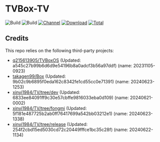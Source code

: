 # TVBox-TV

![Build](https://shields.io/github/actions/workflow/status/xinyi1984/TVBox-TV/TV.yml?branch=master&logo=github&label=Build)
![Build](https://shields.io/github/actions/workflow/status/xinyi1984/TVBox-TV/TVBox.yml?branch=master&logo=github&label=Build)
[![Channel](https://img.shields.io/badge/Follow-Telegram-blue.svg?logo=telegram)](https://t.me/klbot)
[![Download](https://img.shields.io/github/v/release/xinyi1984/TVBox-TV?color=orange&logoColor=orange&label=Download&logo=DocuSign)](https://github.com/xinyi1984/TVBox-TV/releases/latest) 
[![Total](https://shields.io/github/downloads/xinyi1984/TVBox-TV/total?logo=Bookmeter&label=Counts&logoColor=yellow&color=yellow)](https://github.com/xinyi1984/TVBox-TV/releases)

## Credits
This repo relies on the following third-party projects:
- [q215613905/TVBoxOS](https://github.com/q215613905/TVBoxOS) (Updated: a545c27b99b6d6d9e54196b8a0adcf3b56a97ddf) (name: 20231105-0923)
- [takagen99/Box](https://github.com/takagen99/Box) (Updated: 9b02c9b6895f0eda162c8342fe1cd55cc0e71391) (name: 20240623-1253)
- [xinyi1984/TV/tree/dev](https://github.com/xinyi1984/TV/tree/dev) (Updated: 6833ee84091ff9c30e57cbffe9816033eba0d109) (name: 20240621-0002)
- [xinyi1984/TV/tree/fongmi](https://github.com/xinyi1984/TV/tree/fongmi) (Updated: 5f181e487725b2ab0ff76417699a542bb03212e1) (name: 20240623-1338)
- [xinyi1984/TV/tree/release](https://github.com/xinyi1984/TV/tree/release) (Updated: 254f2cbd15ed5030cd72c20449fffce1bc35c28f) (name: 20240622-1134)
